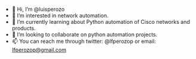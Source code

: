 - 👋 Hi, I’m @luisperozo
- 👀 I’m interested in network automation.
- 🌱 I’m currently learning about Python automation of Cisco networks and products.
- 💞️ I’m looking to collaborate on python automation projects.
- 📫 You can reach me through twitter: @lfperozop or email: lfperozop@gmail.com

<!---
luisperozo/luisperozo is a ✨ special ✨ repository because its `README.md` (this file) appears on your GitHub profile.
You can click the Preview link to take a look at your changes.
--->

